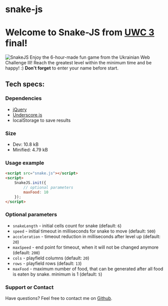 snake-js
========

#  Welcome to Snake-JS from [UWC 3](http://iii.uwc.org.ua) final!
![SnakeJS](http://cdn1.iconfinder.com/data/icons/crystalproject/128x128/apps/ksnake.png)
Enjoy the 6-hour-made fun game from the Ukrainian Web Challenge III! Reach the greatest level within the minimum time and be happy! :) **Don't forget** to enter your name before start.


## Tech specs:

### Dependencies
* [jQuery](http://jquery.com)
* [Underscore.js](http://underscorejs.org)
* localStorage to save results

### Size

* Dev: 10.8 kB
* Minified: 4.79 kB

### Usage example
```html
<script src="snake.js"></script>
<script>
    SnakeJS.init({
        // optional parameters
        maxFood: 10
    });
</script>
```
### Optional parameters

* `snakeLength` - initial cells count for snake (default: `6`)
* `speed` - initial timeout in milliseconds for snake to move (default: `500`)
* `acceleration` - timeout reduction in milliseconds after level up (default: `20`)
* `maxSpeed` - end point for timeout, when it will not be changed anymore (default: `200`)
* `cols` - playfield columns (default: `20`)
* `rows` - playfield rows (default: `13`)
* `maxFood` - maximum number of food, that can be generated after all food is eaten by snake. minimum is 1 (default: `5`)

### Support or Contact
Have questions? Feel free to contact me on [Github](https://github.com/pavel-lyapin/).